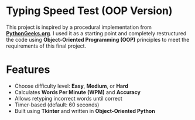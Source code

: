 # Typing Speed Test (OOP Version)
This project is inspired by a procedural implementation from **[PythonGeeks.org](https://pythongeeks.org/python-typing-test-project/)**. I used it as a starting point and completely restructured the code using **Object-Oriented Programming (OOP)** principles to meet the requirements of this final project.

# Features

- Choose difficulty level: **Easy**, **Medium**, or **Hard**
- Calculates **Words Per Minute (WPM)** and **Accuracy**
- Allows retyping incorrect words until correct
- Timer-based (default: 60 seconds)
- Built using **Tkinter** and written in **Object-Oriented Python**
